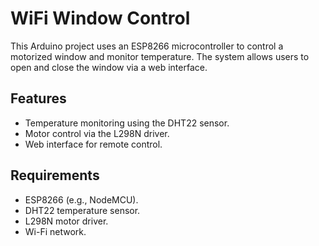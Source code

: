 # WiFi Window Control

This Arduino project uses an ESP8266 microcontroller to control a motorized window and monitor temperature. The system allows users to open and close the window via a web interface.

## Features
- Temperature monitoring using the DHT22 sensor.
- Motor control via the L298N driver.
- Web interface for remote control.

## Requirements
- ESP8266 (e.g., NodeMCU).
- DHT22 temperature sensor.
- L298N motor driver.
- Wi-Fi network.


